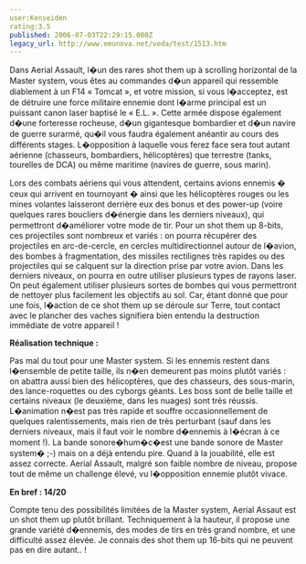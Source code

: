 ```yaml
---
user:Kenseiden
rating:3.5
published: 2006-07-03T22:29:15.000Z
legacy_url: http://www.emunova.net/veda/test/1513.htm
---
```

Dans Aerial Assault, l�un des rares shot them up à scrolling horizontal de la Master system, vous êtes au commandes d�un appareil qui ressemble diablement à un F14 « Tomcat », et votre mission, si vous l�acceptez, est de détruire une force militaire ennemie dont l�arme principal est un puissant canon laser baptisé le « E.L. ». Cette armée dispose également d�une forteresse rocheuse, d�un gigantesque bombardier et d�un navire de guerre surarmé, qu�il vous faudra également anéantir au cours des différents stages. L�opposition à laquelle vous ferez face sera tout autant aérienne (chasseurs, bombardiers, hélicoptères) que terrestre (tanks, tourelles de DCA) ou même maritime (navires de guerre, sous marin).   

  

Lors des combats aériens qui vous attendent, certains avions ennemis � ceux qui arrivent en tournoyant � ainsi que les hélicoptères rouges ou les mines volantes laisseront derrière eux des bonus et des power-up (voire quelques rares boucliers d�énergie dans les derniers niveaux), qui permettront d�améliorer votre mode de tir. Pour un shot them up 8-bits, ces projectiles sont nombreux et variés : on pourra récupérer des projectiles en arc-de-cercle, en cercles multidirectionnel autour de l�avion, des bombes à fragmentation, des missiles rectilignes très rapides ou des projectiles qui se calquent sur la direction prise par votre avion. Dans les derniers niveaux, on pourra en outre utiliser plusieurs types de rayons laser. On peut également utiliser plusieurs sortes de bombes qui vous permettront de nettoyer plus facilement les objectifs au sol. Car, étant donné que pour une fois, l�action de ce shot them up se déroule sur Terre, tout contact avec le plancher des vaches signifiera bien entendu la destruction immédiate de votre appareil !  

  

**Réalisation technique :**   

Pas mal du tout pour une Master system. Si les ennemis restent dans l�ensemble de petite taille, ils n�en demeurent pas moins plutôt variés : on abattra aussi bien des hélicoptères, que des chasseurs, des sous-marin, des lance-roquettes ou des cyborgs géants. Les boss sont de belle taille et certains niveaux (le deuxième, dans les nuages) sont très réussis. L�animation n�est pas très rapide et souffre occasionnellement de quelques ralentissements, mais rien de très perturbant (sauf dans les derniers niveaux, mais il faut voir le nombre d�ennemis à l�écran à ce moment !). La bande sonore�hum�c�est une bande sonore de Master system� ;-) mais on a déjà entendu pire. Quand à la jouabilité, elle est assez correcte. Aerial Assault, malgré son faible nombre de niveau, propose tout de même un challenge élevé, vu l�opposition ennemie plutôt vivace.  

  

**En bref : 14/20**   

Compte tenu des possibilités limitées de la Master system, Aerial Assaut est un shot them up plutôt brillant. Techniquement à la hauteur, il propose une grande variété d�ennemis, des modes de tirs en très grand nombre, et une difficulté assez élevée. Je connais des shot them up 16-bits qui ne peuvent pas en dire autant.. !